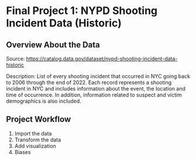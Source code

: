 # Final Project 1: NYPD Shooting Incident Data (Historic)
## Overview About the Data
Source: https://catalog.data.gov/dataset/nypd-shooting-incident-data-historic

Description: List of every shooting incident that occurred in NYC going back to 2006 through the end of 2022. Each record represents a shooting incident in NYC and includes information about the event, the location and time of occurrence. In addition, information related to suspect and victim demographics is also included.

## Project Workflow 
1. Import the data
2. Transform the data
3. Add visualization
4. Biases